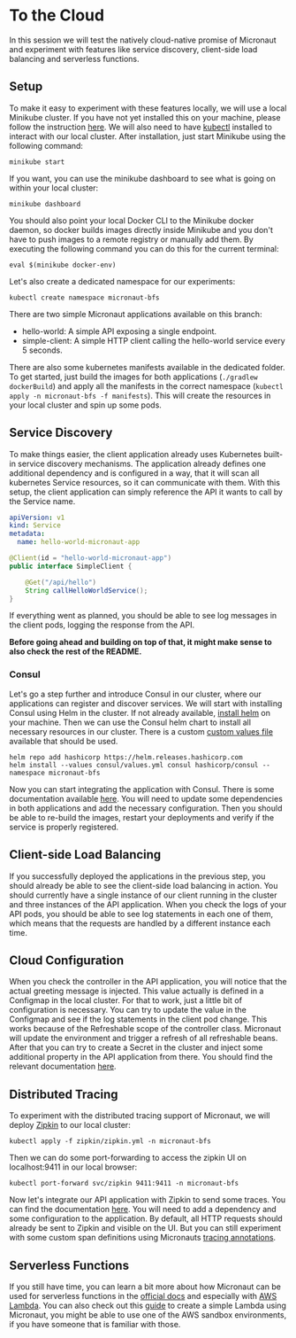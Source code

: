 # To the Cloud

In this session we will test the natively cloud-native promise of Micronaut and experiment with features like service discovery,
client-side load balancing and serverless functions.

## Setup
To make it easy to experiment with these features locally, we will use a local Minikube cluster. If you have not yet installed this on your machine,
please follow the instruction [here](https://minikube.sigs.k8s.io/docs/start/).
We will also need to have [kubectl](https://kubernetes.io/docs/tasks/tools/#kubectl) installed to interact with our local cluster.
After installation, just start Minikube using the following command:
```shell
minikube start
```
If you want, you can use the minikube dashboard to see what is going on within your local cluster:
```shell
minikube dashboard
```
You should also point your local Docker CLI to the Minikube docker daemon, so docker builds images directly inside Minikube and you don't have to push images to a remote registry or manually add them.
By executing the following command you can do this for the current terminal:
```shell
eval $(minikube docker-env)
```
Let's also create a dedicated namespace for our experiments:
```shell
kubectl create namespace micronaut-bfs
```

There are two simple Micronaut applications available on this branch:
- hello-world: A simple API exposing a single endpoint.
- simple-client: A simple HTTP client calling the hello-world service every 5 seconds.

There are also some kubernetes manifests available in the dedicated folder. 
To get started, just build the images for both applications (`./gradlew dockerBuild`) and apply all the manifests in the correct namespace (`kubectl apply -n micronaut-bfs -f manifests`). 
This will create the resources in your local cluster and spin up some pods.

## Service Discovery
To make things easier, the client application already uses Kubernetes built-in service discovery mechanisms. The application already defines one additional dependency and is configured in a way,
that it will scan all kubernetes Service resources, so it can communicate with them. 
With this setup, the client application can simply reference the API it wants to call by the Service name.
```yaml
apiVersion: v1
kind: Service
metadata:
  name: hello-world-micronaut-app
```
```java
@Client(id = "hello-world-micronaut-app")
public interface SimpleClient {

    @Get("/api/hello")
    String callHelloWorldService();
}
```
If everything went as planned, you should be able to see log messages in the client pods, logging the response from the API.

**Before going ahead and building on top of that, it might make sense to also check the rest of the README.**

### Consul
Let's go a step further and introduce Consul in our cluster, where our applications can register and discover services.
We will start with installing Consul using Helm in the cluster. If not already available, [install helm](https://helm.sh/docs/intro/install/) on your machine.
Then we can use the Consul helm chart to install all necessary resources in our cluster. There is a custom [custom values file](consul/values.yml) available that should be used.
```shell
helm repo add hashicorp https://helm.releases.hashicorp.com
helm install --values consul/values.yml consul hashicorp/consul --namespace micronaut-bfs
```

Now you can start integrating the application with Consul. There is some documentation available [here](https://micronaut-projects.github.io/micronaut-discovery-client/latest/guide/#serviceDiscoveryConsul).
You will need to update some dependencies in both applications and add the necessary configuration. Then you should be able to re-build the images,
restart your deployments and verify if the service is properly registered.

## Client-side Load Balancing
If you successfully deployed the applications in the previous step, you should already be able to see the client-side load balancing in action.
You should currently have a single instance of our client running in the cluster and three instances of the API application.
When you check the logs of your API pods, you should be able to see log statements in each one of them, which means that
the requests are handled by a different instance each time.

## Cloud Configuration
When you check the controller in the API application, you will notice that the actual greeting message is injected. This value
actually is defined in a Configmap in the local cluster. For that to work, just a little bit of configuration is necessary.
You can try to update the value in the Configmap and see if the log statements in the client pod change. This works because of
the Refreshable scope of the controller class. Micronaut will update the environment and trigger a refresh of all refreshable beans.
After that you can try to create a Secret in the cluster and inject some additional property in the API application from there.
You should find the relevant documentation [here](https://micronaut-projects.github.io/micronaut-kubernetes/latest/guide/#config-client).

## Distributed Tracing
To experiment with the distributed tracing support of Micronaut, we will deploy [Zipkin](https://zipkin.io/) to our local cluster:
```shell
kubectl apply -f zipkin/zipkin.yml -n micronaut-bfs
```
Then we can do some port-forwarding to access the zipkin UI on localhost:9411 in our local browser:
```shell
kubectl port-forward svc/zipkin 9411:9411 -n micronaut-bfs
```

Now let's integrate our API application with Zipkin to send some traces. You can find the documentation [here](https://micronaut-projects.github.io/micronaut-tracing/latest/guide/#zipkin).
You will need to add a dependency and some configuration to the application. By default, all HTTP requests should already be sent to Zipkin and visible on the UI.
But you can still experiment with some custom span definitions using Micronauts [tracing annotations](https://micronaut-projects.github.io/micronaut-tracing/latest/guide/#introduction).

## Serverless Functions
If you still have time, you can learn a bit more about how Micronaut can be used for serverless functions in the [official docs](https://docs.micronaut.io/latest/guide/#serverlessFunctions) 
and especially with [AWS Lambda](https://micronaut-projects.github.io/micronaut-aws/latest/guide/#lambda). You can also check out this [guide](https://guides.micronaut.io/latest/micronaut-aws-lambda-eventbridge-event-gradle-java.html)
to create a simple Lambda using Micronaut, you might be able to use one of the AWS sandbox environments, if you have someone that is familiar with those.
